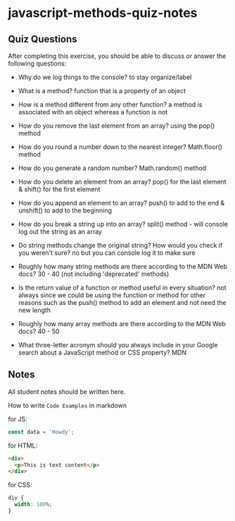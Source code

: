 # javascript-methods-quiz-notes

## Quiz Questions

After completing this exercise, you should be able to discuss or answer the following questions:

- Why do we log things to the console?
  to stay organize/label

- What is a method?
  function that is a property of an object

- How is a method different from any other function?
  a method is associated with an object whereas a function is not

- How do you remove the last element from an array?
  using the pop() method

- How do you round a number down to the nearest integer?
  Math.floor() method

- How do you generate a random number?
  Math.random() method

- How do you delete an element from an array?
  pop() for the last element & shift() for the first element

- How do you append an element to an array?
  push() to add to the end & unshift() to add to the beginning

- How do you break a string up into an array?
  split() method - will console log out the string as an array

- Do string methods change the original string? How would you check if you weren't sure?
  no but you can console log it to make sure

- Roughly how many string methods are there according to the MDN Web docs?
  30 - 40 (not including 'deprecated' methods)

- Is the return value of a function or method useful in every situation?
  not always since we could be using the function or method for other reasons such as the push() method to add an element and not need the new length

- Roughly how many array methods are there according to the MDN Web docs?
  40 - 50

- What three-letter acronym should you always include in your Google search about a JavaScript method or CSS property?
  MDN

## Notes

All student notes should be written here.

How to write `Code Examples` in markdown

for JS:

```javascript
const data = 'Howdy';
```

for HTML:

```html
<div>
  <p>This is text content</p>
</div>
```

for CSS:

```css
div {
  width: 100%;
}
```
